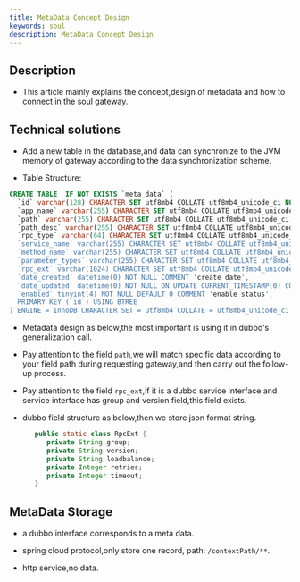 ```yaml
---
title: MetaData Concept Design
keywords: soul
description: MetaData Concept Design
---
```


## Description

* This article mainly explains the concept,design of metadata and how to connect in the soul gateway.

## Technical solutions

* Add a new table in the database,and data can synchronize to the JVM memory of gateway according to the data synchronization scheme.

* Table Structure:
```sql
CREATE TABLE  IF NOT EXISTS `meta_data` (
  `id` varchar(128) CHARACTER SET utf8mb4 COLLATE utf8mb4_unicode_ci NOT NULL COMMENT 'id',
  `app_name` varchar(255) CHARACTER SET utf8mb4 COLLATE utf8mb4_unicode_ci NOT NULL COMMENT 'application name',
  `path` varchar(255) CHARACTER SET utf8mb4 COLLATE utf8mb4_unicode_ci NOT NULL COMMENT 'path,not repeatable',
  `path_desc` varchar(255) CHARACTER SET utf8mb4 COLLATE utf8mb4_unicode_ci NOT NULL COMMENT 'path description',
  `rpc_type` varchar(64) CHARACTER SET utf8mb4 COLLATE utf8mb4_unicode_ci NOT NULL COMMENT 'rpc type
  `service_name` varchar(255) CHARACTER SET utf8mb4 COLLATE utf8mb4_unicode_ci NULL DEFAULT NULL COMMENT 'service name',
  `method_name` varchar(255) CHARACTER SET utf8mb4 COLLATE utf8mb4_unicode_ci NULL DEFAULT NULL COMMENT 'method name',
  `parameter_types` varchar(255) CHARACTER SET utf8mb4 COLLATE utf8mb4_unicode_ci NULL DEFAULT NULL COMMENT 'multiple parameter types, split by comma',
  `rpc_ext` varchar(1024) CHARACTER SET utf8mb4 COLLATE utf8mb4_unicode_ci NULL DEFAULT NULL COMMENT 'rpc extension information,json format',
  `date_created` datetime(0) NOT NULL COMMENT 'create date',
  `date_updated` datetime(0) NOT NULL ON UPDATE CURRENT_TIMESTAMP(0) COMMENT 'update date',
  `enabled` tinyint(4) NOT NULL DEFAULT 0 COMMENT 'enable status',
  PRIMARY KEY (`id`) USING BTREE
) ENGINE = InnoDB CHARACTER SET = utf8mb4 COLLATE = utf8mb4_unicode_ci ROW_FORMAT = Dynamic;

```

* Metadata design as below,the most important is using it in dubbo's generalization call.

* Pay attention to the field `path`,we will match specific data according to your field path during requesting gateway,and then carry out the follow-up process.

* Pay attention to the field `rpc_ext`,if it is a dubbo service interface and service interface has group and version field,this field exists.

* dubbo field structure as below,then we store json format string.
  
  ```java
     public static class RpcExt {  
        private String group;
        private String version;
        private String loadbalance;
        private Integer retries;
        private Integer timeout;
     }
    ```

## MetaData Storage

* a dubbo interface corresponds to a meta data.

* spring cloud protocol,only store one record, path: `/contextPath/**`.

* http service,no data.


